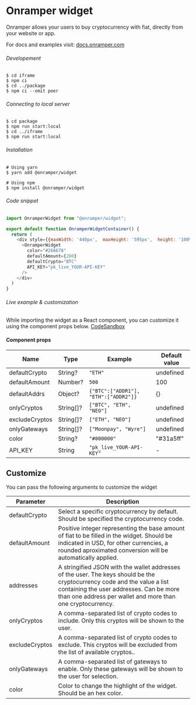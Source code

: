 # Onramper widget
Onramper allows your users to buy cryptocurrency with fiat, directly from your website or app.

For docs and examples visit: [docs.onramper.com](https://docs.onramper.com/)

###### Developement
```shell
$ cd iframe
$ npm ci
$ cd ../package
$ npm ci --omit peer
```

###### Connecting to local server
```shell
$ cd package
$ npm run start:local
$ cd ../iframe
$ npm run start:local
```

###### Installation

```shell
# Using yarn
$ yarn add @onramper/widget

# Using npm
$ npm install @onramper/widget
```

###### Code snippet
```javascript
import OnramperWidget from "@onramper/widget";

export default function OnramperWidgetContainer() {
  return (
    <div style={{maxWidth: '440px',  maxHeight: '595px',  height: '100%',  width: '100%'}}>
      <OnramperWidget
        color="#266678"
        defaultAmount={200}
        defaultCrypto="BTC"
        API_KEY="pk_live_YOUR-API-KEY"
      />
    </div>
  )
}
```
###### Live example & customization
While importing the widget as a React component, you can customize it using the component props below. 
[CodeSandbox](https://codesandbox.io/s/onramper-widget-react-component-y3nd1)

#### Component props
| Name           | Type      | Example                              | Default value |
| -------------- | --------- | ------------------------------------ | ------------- |
| defaultCrypto  | String?   | `"ETH"`                              | undefined     |
| defaultAmount  | Number?   | `500`                                | 100           |
| defaultAddrs   | Object?   | `{"BTC":["ADDR1"], "ETH":["ADDR2"]}` | {}            |
| onlyCryptos    | String[]? | `["BTC", "ETH", "NEO"]`              | undefined     |
| excludeCryptos | String[]? | `["ETH", "NEO"]`                     | undefined     |
| onlyGateways   | String[]? | `["Moonpay", "Wyre"]`                | undefined     |
| color          | String?   | `"#000000"`                          | "#31a5ff"     |
| API_KEY        | String    | `"pk_live_YOUR-API-KEY"`             | -             |

## Customize
You can pass the following arguments to customize the widget

| Parameter      | Description    |
| -------------- | -------------- |
| defaultCrypto  | Select a specific cryptocurrency by default. Should be specified the cryptocurrency code. |
| defaultAmount  | Positive integer representing the base amount of fiat to be filled in the widget. Should be indicated in USD, for other currencies, a rounded aproximated conversion will be automatically applied.|
| addresses      | A stringified JSON with the wallet addresses of the user. The keys should be the cryptocurrency code and the value a list containing the user addresses. Can be more than one address per wallet and more than one cryptocurrency. |
| onlyCryptos    | A comma-separated list of crypto codes to include. Only this cryptos will be shown to the user.|
| excludeCryptos | A comma-separated list of crypto codes to exclude. This cryptos will be excluded from the list of available cryptos..|
| onlyGateways   | A comma-separated list of gateways to enable. Only these gateways will be shown to the user for selection.|
| color          | Color to change the highlight of the widget. Should be an hex color.|

